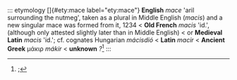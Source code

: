 ::: etymology
[]{#ety:mace label="ety:mace"} **English** *mace* 'aril surrounding the
nutmeg', taken as a plural in Middle English (*macis*) and a new
singular mace was formed from it, 1234 \< **Old French** *macis* 'id.',
(although only attested slightly later than in Middle English) \< or
**Medieval Latin** *macis* 'id.'; cf. cognates Hungarian *mácisdió* \<
**Latin** *macir* \< **Ancient Greek** μάκιρ *mákir* \< **unknown**
*?*[^1]
:::

[^1]: ;
